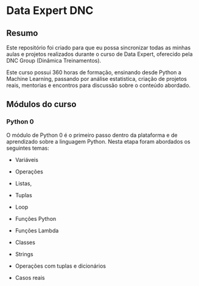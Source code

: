 # Data Expert DNC

## Resumo

Este repositório foi criado para que eu possa sincronizar todas as minhas aulas e projetos realizados durante o curso de Data Expert, oferecido pela DNC Group (Dinâmica Treinamentos).

Este curso possui 360 horas de formação, ensinando desde Python a Machine Learning, passando por análise estatistica, criação de projetos reais, mentorias e encontros para discussão sobre o conteúdo abordado.

## Módulos do curso

### Python 0

O módulo de Python 0 é o primeiro passo dentro da plataforma e de aprendizado sobre a linguagem Python. Nesta etapa foram abordados os seguintes temas:

- Variáveis

- Operações

- Listas, 

- Tuplas

- Loop

- Funções Python

- Funções Lambda

- Classes

- Strings

- Operações com tuplas e dicionários

- Casos reais

  

